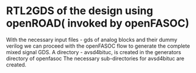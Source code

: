 # RTL2GDS of the design using openROAD( invoked by openFASOC)

With the necessary input files - gds of analog blocks and their dummy verilog we can proceed with the openFASOC flow to generate the complete mixed signal GDS.
A directory - avsd4bituc, is created in the generators directory of openfasoc
The necessary sub-directories for avsd4bituc are created.

